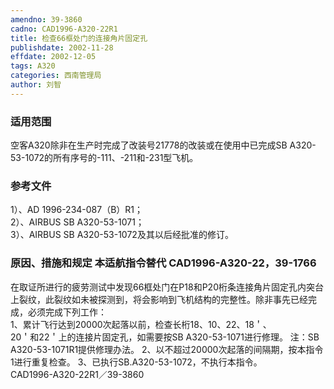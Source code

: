```yaml
---
amendno: 39-3860  
cadno: CAD1996-A320-22R1  
title: 检查66框处门的连接角片固定孔  
publishdate: 2002-11-28  
effdate: 2002-12-05  
tags: A320  
categories: 西南管理局  
author: 刘智  
---
```

  
### 适用范围  
空客A320除非在生产时完成了改装号21778的改装或在使用中已完成SB A320-53-1072的所有序号的-111、-211和-231型飞机。  
  
<!--more-->  
### 参考文件  
1）、AD 1996-234-087（B）R1；  
 2）、AIRBUS SB A320-53-1071；  
 3）、AIRBUS SB A320-53-1072及其以后经批准的修订。  
  
### 原因、措施和规定 本适航指令替代 CAD1996-A320-22，39-1766  
在取证所进行的疲劳测试中发现66框处门在P18和P20桁条连接角片固定孔内突台上裂纹，此裂纹如未被探测到，将会影响到飞机结构的完整性。除非事先已经完成，必须完成下列工作：  
    1、累计飞行达到20000次起落以前，检查长桁18、10、22、18＇、  
20＇和22＇上的连接片固定孔，如需要按SB A320-53-1071进行修理。    注：SB A320-53-1071R1提供修理办法。     2、以不超过20000次起落的间隔期，按本指令1进行重复检查。     3、已执行SB.A320-53-1072，不执行本指令。  
  CAD1996-A320-22R1／39-3860  

